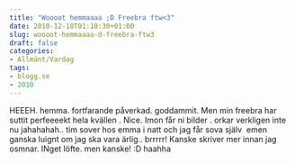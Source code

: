 ```yaml
---
title: "Woooot hemmaaaa ;D Freebra ftw<3"
date: 2010-12-18T01:10:30+01:00
slug: woooot-hemmaaaa-d-freebra-ftw3
draft: false
categories:
- Allmänt/Vardag
tags:
- blogg.se
- 2010
---
```

HEEEH. hemma. fortfarande påverkad. goddammit. Men min freebra har suttit perfeeeekt hela kvällen . Nice. Imon får ni bilder . orkar verkligen inte nu jahahahah.. tim sover hos emma i natt och jag får sova själv  emen ganska luignt om jag ska vara ärlig.. brrrrr! Kanske skriver mer innan jag osmnar. INget löfte. men kanske! :D haahha